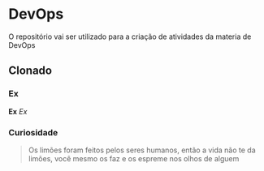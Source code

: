 # DevOps
O repositório vai ser utilizado para a criação de atividades da materia de DevOps
## Clonado
### Ex

**Ex**
*Ex*
### Curiosidade
> Os limões foram feitos pelos seres humanos, então a vida não te da limões, você mesmo os faz e os espreme nos olhos de alguem
